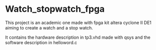 # Watch_stopwatch_fpga

This project is an academic one made with fpga kit altera cyclone II DE1 aiming to create a watch and a stop watch.

It contains the hardware description in tp3.vhd made with qsys and the software description in helloword.c

